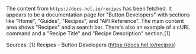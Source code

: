 The content from `https://docs.hel.io/recipes` has been fetched. It appears to be a documentation page for "Button Developers" with sections like "Home", "Guides", "Recipes", and "API Reference". The main content area shows "Recipes" and a search bar. There's also an example of a cURL command and a "Recipe Title" and "Recipe Description" section.[1]

Sources:
[1] Recipes - Button Developers (https://docs.hel.io/recipes)